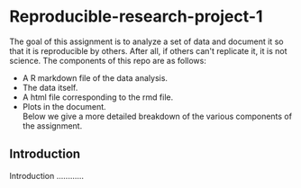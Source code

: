 Reproducible-research-project-1
===============================

The goal of this assignment is to analyze a set of data and document it so that it is reproducible by others. After all, if others can't replicate it, it is not science. The components of this repo are as follows:  
* A R markdown file of the data analysis.
* The data itself.
* A html file corresponding to the rmd file.
* Plots in the document.  
Below we give a more detailed breakdown of the various components of the assignment.

Introduction
------------
Introduction
............


